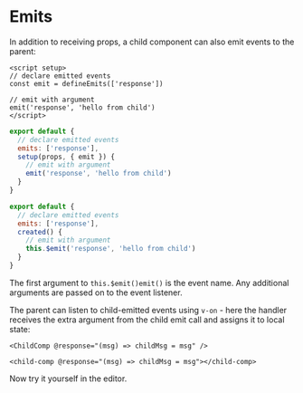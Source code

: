 # Emits

In addition to receiving props, a child component can also emit events to the parent:

<div class="composition-api">
<div class="sfc">

```vue
<script setup>
// declare emitted events
const emit = defineEmits(['response'])

// emit with argument
emit('response', 'hello from child')
</script>
```

</div>

<div class="html">

```js
export default {
  // declare emitted events
  emits: ['response'],
  setup(props, { emit }) {
    // emit with argument
    emit('response', 'hello from child')
  }
}
```

</div>

</div>

<div class="options-api">

```js
export default {
  // declare emitted events
  emits: ['response'],
  created() {
    // emit with argument
    this.$emit('response', 'hello from child')
  }
}
```

</div>

The first argument to <span class="options-api">`this.$emit()`</span><span class="composition-api">`emit()`</span> is the event name. Any additional arguments are passed on to the event listener.

The parent can listen to child-emitted events using `v-on` - here the handler receives the extra argument from the child emit call and assigns it to local state:

<div class="sfc">

```vue-html
<ChildComp @response="(msg) => childMsg = msg" />
```

</div>
<div class="html">

```vue-html
<child-comp @response="(msg) => childMsg = msg"></child-comp>
```

</div>

Now try it yourself in the editor.
